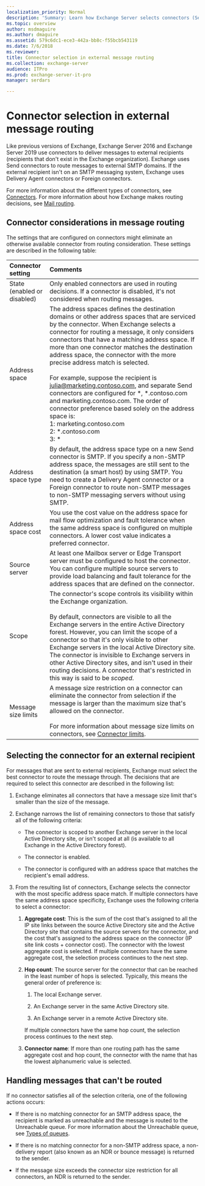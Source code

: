 ```yaml
---
localization_priority: Normal
description: 'Summary: Learn how Exchange Server selects connectors (Send connectors, Delivery Agent connectors, or Foreign connectors) to deliver messages to external recipients.'
ms.topic: overview
author: msdmaguire
ms.author: dmaguire
ms.assetid: 579c6dc1-ece3-442a-bb8c-f55bcb543119
ms.date: 7/6/2018
ms.reviewer: 
title: Connector selection in external message routing
ms.collection: exchange-server
audience: ITPro
ms.prod: exchange-server-it-pro
manager: serdars

---
```


# Connector selection in external message routing

Like previous versions of Exchange, Exchange Server 2016 and Exchange Server 2019 use connectors to deliver messages to external recipients (recipients that don't exist in the Exchange organization). Exchange uses Send connectors to route messages to external SMTP domains. If the external recipient isn't on an SMTP messaging system, Exchange uses Delivery Agent connectors or Foreign connectors.

 For more information about the different types of connectors, see [Connectors](../../mail-flow/connectors/connectors.md). For more information about how Exchange makes routing decisions, see [Mail routing](mail-routing.md).

## Connector considerations in message routing

The settings that are configured on connectors might eliminate an otherwise available connector from routing consideration. These settings are described in the following table:

|**Connector setting**|**Comments**|
|:-----|:-----|
|State (enabled or disabled)|Only enabled connectors are used in routing decisions. If a connector is disabled, it's not considered when routing messages.|
|Address space|The address spaces defines the destination domains or other address spaces that are serviced by the connector. When Exchange selects a connector for routing a message, it only considers connectors that have a matching address space. If more than one connector matches the destination address space, the connector with the more precise address match is selected. <br/><br/> For example, suppose the recipient is julia@marketing.contoso.com, and separate Send connectors are configured for \*, \*.contoso.com and marketing.contoso.com. The order of connector preference based solely on the address space is: <br/>1: marketing.contoso.com <br/>2: \*.contoso.com <br/>3: \*|
|Address space type|By default, the address space type on a new Send connector is SMTP. If you specify a non-SMTP address space, the messages are still sent to the destination (a smart host) by using SMTP. You need to create a Delivery Agent connector or a Foreign connector to route non-SMTP messages to non-SMTP messaging servers without using SMTP.|
|Address space cost|You use the cost value on the address space for mail flow optimization and fault tolerance when the same address space is configured on multiple connectors. A lower cost value indicates a preferred connector.|
|Source server|At least one Mailbox server or Edge Transport server must be configured to host the connector. You can configure multiple source servers to provide load balancing and fault tolerance for the address spaces that are defined on the connector.|
|Scope|The connector's scope controls its visibility within the Exchange organization. <br/><br/> By default, connectors are visible to all the Exchange servers in the entire Active Directory forest. However, you can limit the scope of a connector so that it's only visible to other Exchange servers in the local Active Directory site. The connector is invisible to Exchange servers in other Active Directory sites, and isn't used in their routing decisions. A connector that's restricted in this way is said to be *scoped*.|
|Message size limits|A message size restriction on a connector can eliminate the connector from selection if the message is larger than the maximum size that's allowed on the connector. <br/><br/> For more information about message size limits on connectors, see [Connector limits](../message-size-limits.md#connector-limits).|

## Selecting the connector for an external recipient

For messages that are sent to external recipients, Exchange must select the best connector to route the message through. The decisions that are required to select this connector are described in the following list:

1. Exchange eliminates all connectors that have a message size limit that's smaller than the size of the message.

2. Exchange narrows the list of remaining connectors to those that satisfy all of the following criteria:

   - The connector is scoped to another Exchange server in the local Active Directory site, or isn't scoped at all (is available to all Exchange in the Active Directory forest).

   - The connector is enabled.

   - The connector is configured with an address space that matches the recipient's email address.

3. From the resulting list of connectors, Exchange selects the connector with the most specific address space match. If multiple connectors have the same address space specificity, Exchange uses the following criteria to select a connector:

   1. **Aggregate cost**: This is the sum of the cost that's assigned to all the IP site links between the source Active Directory site and the Active Directory site that contains the source servers for the connector, and the cost that's assigned to the address space on the connector (IP site link costs + connector cost). The connector with the lowest aggregate cost is selected. If multiple connectors have the same aggregate cost, the selection process continues to the next step.

   2. **Hop count**: The source server for the connector that can be reached in the least number of hops is selected. Typically, this means the general order of preference is:

      1. The local Exchange server.

      2. An Exchange server in the same Active Directory site.

      3. An Exchange server in a remote Active Directory site.

      If multiple connectors have the same hop count, the selection process continues to the next step.

   3. **Connector name**: If more than one routing path has the same aggregate cost and hop count, the connector with the name that has the lowest alphanumeric value is selected.

## Handling messages that can't be routed

If no connector satisfies all of the selection criteria, one of the following actions occurs:

- If there is no matching connector for an SMTP address space, the recipient is marked as unreachable and the message is routed to the Unreachable queue. For more information about the Unreachable queue, see [Types of queues](../queues/queues.md#types-of-queues).

- If there is no matching connector for a non-SMTP address space, a non-delivery report (also known as an NDR or bounce message) is returned to the sender.

- If the message size exceeds the connector size restriction for all connectors, an NDR is returned to the sender.
